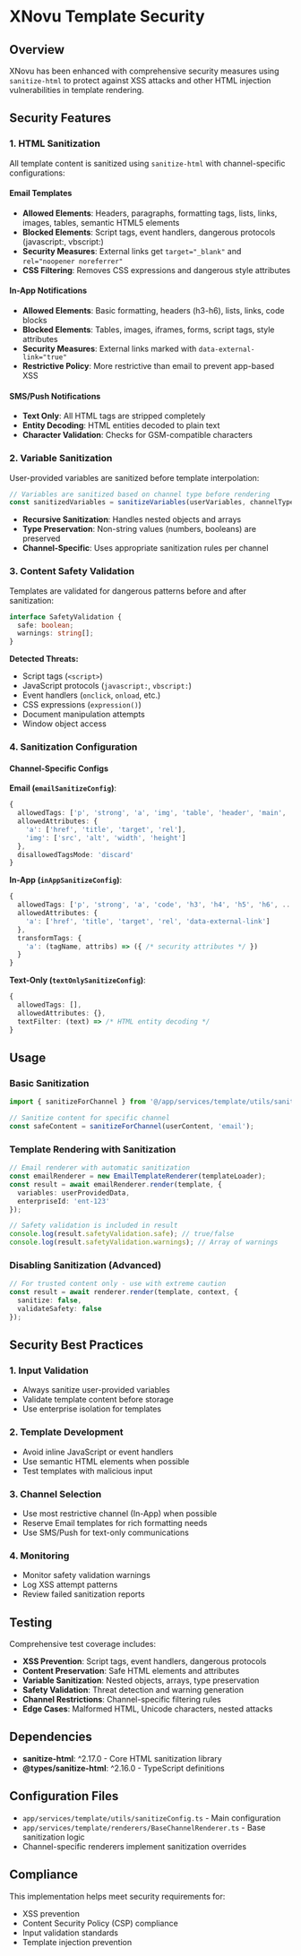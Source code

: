 # XNovu Template Security

## Overview

XNovu has been enhanced with comprehensive security measures using `sanitize-html` to protect against XSS attacks and other HTML injection vulnerabilities in template rendering.

## Security Features

### 1. HTML Sanitization

All template content is sanitized using `sanitize-html` with channel-specific configurations:

#### Email Templates
- **Allowed Elements**: Headers, paragraphs, formatting tags, lists, links, images, tables, semantic HTML5 elements
- **Blocked Elements**: Script tags, event handlers, dangerous protocols (javascript:, vbscript:)
- **Security Measures**: External links get `target="_blank"` and `rel="noopener noreferrer"`
- **CSS Filtering**: Removes CSS expressions and dangerous style attributes

#### In-App Notifications  
- **Allowed Elements**: Basic formatting, headers (h3-h6), lists, links, code blocks
- **Blocked Elements**: Tables, images, iframes, forms, script tags, style attributes
- **Security Measures**: External links marked with `data-external-link="true"`
- **Restrictive Policy**: More restrictive than email to prevent app-based XSS

#### SMS/Push Notifications
- **Text Only**: All HTML tags are stripped completely
- **Entity Decoding**: HTML entities decoded to plain text
- **Character Validation**: Checks for GSM-compatible characters

### 2. Variable Sanitization

User-provided variables are sanitized before template interpolation:

```typescript
// Variables are sanitized based on channel type before rendering
const sanitizedVariables = sanitizeVariables(userVariables, channelType);
```

- **Recursive Sanitization**: Handles nested objects and arrays
- **Type Preservation**: Non-string values (numbers, booleans) are preserved
- **Channel-Specific**: Uses appropriate sanitization rules per channel

### 3. Content Safety Validation

Templates are validated for dangerous patterns before and after sanitization:

```typescript
interface SafetyValidation {
  safe: boolean;
  warnings: string[];
}
```

**Detected Threats:**
- Script tags (`<script>`)
- JavaScript protocols (`javascript:`, `vbscript:`)
- Event handlers (`onclick`, `onload`, etc.)
- CSS expressions (`expression()`)
- Document manipulation attempts
- Window object access

### 4. Sanitization Configuration

#### Channel-Specific Configs

**Email (`emailSanitizeConfig`)**:
```typescript
{
  allowedTags: ['p', 'strong', 'a', 'img', 'table', 'header', 'main', ...],
  allowedAttributes: {
    'a': ['href', 'title', 'target', 'rel'],
    'img': ['src', 'alt', 'width', 'height']
  },
  disallowedTagsMode: 'discard'
}
```

**In-App (`inAppSanitizeConfig`)**:
```typescript
{
  allowedTags: ['p', 'strong', 'a', 'code', 'h3', 'h4', 'h5', 'h6', ...],
  allowedAttributes: {
    'a': ['href', 'title', 'target', 'rel', 'data-external-link']
  },
  transformTags: {
    'a': (tagName, attribs) => ({ /* security attributes */ })
  }
}
```

**Text-Only (`textOnlySanitizeConfig`)**:
```typescript
{
  allowedTags: [],
  allowedAttributes: {},
  textFilter: (text) => /* HTML entity decoding */
}
```

## Usage

### Basic Sanitization

```typescript
import { sanitizeForChannel } from '@/app/services/template/utils/sanitizeConfig';

// Sanitize content for specific channel
const safeContent = sanitizeForChannel(userContent, 'email');
```

### Template Rendering with Sanitization

```typescript
// Email renderer with automatic sanitization
const emailRenderer = new EmailTemplateRenderer(templateLoader);
const result = await emailRenderer.render(template, {
  variables: userProvidedData,
  enterpriseId: 'ent-123'
});

// Safety validation is included in result
console.log(result.safetyValidation.safe); // true/false
console.log(result.safetyValidation.warnings); // Array of warnings
```

### Disabling Sanitization (Advanced)

```typescript
// For trusted content only - use with extreme caution
const result = await renderer.render(template, context, {
  sanitize: false,
  validateSafety: false
});
```

## Security Best Practices

### 1. Input Validation
- Always sanitize user-provided variables
- Validate template content before storage
- Use enterprise isolation for templates

### 2. Template Development
- Avoid inline JavaScript or event handlers
- Use semantic HTML elements when possible
- Test templates with malicious input

### 3. Channel Selection
- Use most restrictive channel (In-App) when possible
- Reserve Email templates for rich formatting needs
- Use SMS/Push for text-only communications

### 4. Monitoring
- Monitor safety validation warnings
- Log XSS attempt patterns
- Review failed sanitization reports

## Testing

Comprehensive test coverage includes:

- **XSS Prevention**: Script tags, event handlers, dangerous protocols
- **Content Preservation**: Safe HTML elements and attributes
- **Variable Sanitization**: Nested objects, arrays, type preservation
- **Safety Validation**: Threat detection and warning generation
- **Channel Restrictions**: Channel-specific filtering rules
- **Edge Cases**: Malformed HTML, Unicode characters, nested attacks

## Dependencies

- **sanitize-html**: ^2.17.0 - Core HTML sanitization library
- **@types/sanitize-html**: ^2.16.0 - TypeScript definitions

## Configuration Files

- `app/services/template/utils/sanitizeConfig.ts` - Main configuration
- `app/services/template/renderers/BaseChannelRenderer.ts` - Base sanitization logic
- Channel-specific renderers implement sanitization overrides

## Compliance

This implementation helps meet security requirements for:
- XSS prevention
- Content Security Policy (CSP) compliance  
- Input validation standards
- Template injection prevention